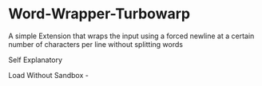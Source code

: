 # Word-Wrapper-Turbowarp
A simple Extension that wraps the input using a forced newline at a certain number of characters per line without splitting words

Self Explanatory

Load Without Sandbox - 

